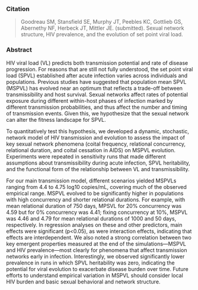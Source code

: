 ### Citation
> Goodreau SM, Stansfield SE, Murphy JT, Peebles KC, Gottlieb GS, Abernethy NF, Herbeck JT, Mittler JE. (submitted). Sexual network structure, HIV prevalence, and the evolution of set point viral load.     

### Abstract
HIV viral load (VL) predicts both transmission potential and rate of disease progression. For reasons that are still not fully understood, the set point viral load (SPVL) established after acute infection varies across individuals and populations. Previous studies have suggested that population mean SPVL (MSPVL) has evolved near an optimum that reflects a trade-off between transmissibility and host survival. Sexual networks affect rates of potential exposure during different within-host phases of infection marked by different transmission probabilities, and thus affect the number and timing of transmission events. Given this, we hypothesize that the sexual network can alter the fitness landscape for SPVL.     
      
To quantitatively test this hypothesis, we developed a dynamic, stochastic, network model of HIV transmission and evolution to assess the impact of key sexual network phenomena (coital frequency, relational concurrency, relational duration, and coital cessation in AIDS) on MSPVL evolution. Experiments were repeated in sensitivity runs that made different assumptions about transmissibility during acute infection, SPVL heritability, and the functional form of the relationship between VL and transmissibility.     
       
For our main transmission model, different scenarios yielded MSPVLs ranging from 4.4 to 4.75 log10 copies/mL, covering much of the observed empirical range. MSPVL evolved to be significantly higher in populations with high concurrency and shorter relational durations. For example, with mean relational duration of 750 days, MPSVL for 20% concurrency was 4.59 but for 0% concurrency was 4.41; fixing concurrency at 10%, MSPVL was 4.46 and 4.79 for mean relational durations of 1000 and 50 days, respectively. In regression analyses on these and other predictors, main effects were significant (p<0.05), as were interaction effects, indicating that effects are interdependent. We also noted a strong correlation between two key emergent properties measured at the end of the simulations—MSPVL and HIV prevalence—most clearly for phenomena that affect transmission networks early in infection. Interestingly, we observed significantly lower prevalence in runs in which SPVL heritability was zero, indicating the potential for viral evolution to exacerbate disease burden over time. Future efforts to understand empirical variation in MSPVL should consider local HIV burden and basic sexual behavioral and network structure.    
